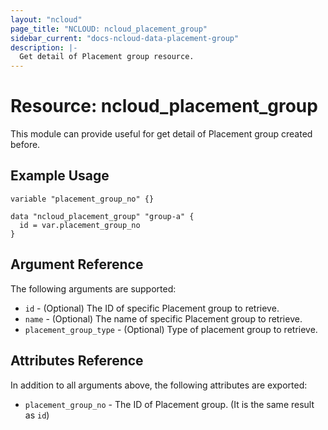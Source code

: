 ```yaml
---
layout: "ncloud"
page_title: "NCLOUD: ncloud_placement_group"
sidebar_current: "docs-ncloud-data-placement-group"
description: |-
  Get detail of Placement group resource.
---
```


# Resource: ncloud_placement_group

This module can provide useful for get detail of Placement group created before.

## Example Usage

```hcl
variable "placement_group_no" {}

data "ncloud_placement_group" "group-a" {
  id = var.placement_group_no
}
```

## Argument Reference

The following arguments are supported:

* `id` - (Optional) The ID of specific Placement group to retrieve.
* `name` - (Optional) The name of specific Placement group to retrieve.
* `placement_group_type` - (Optional) Type of placement group to retrieve.

## Attributes Reference

In addition to all arguments above, the following attributes are exported:
 
* `placement_group_no` - The ID of Placement group. (It is the same result as `id`)
